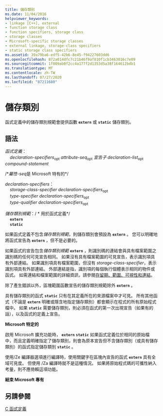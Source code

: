 ```yaml
---
title: 儲存類別
ms.date: 11/04/2016
helpviewer_keywords:
- linkage [C++], external
- function storage class
- function specifiers, storage class
- storage classes
- Microsoft-specific storage classes
- external linkage, storage-class specifiers
- static storage class specifiers
ms.assetid: 39a79ba6-edf5-42b6-8e45-f94227603dd6
ms.openlocfilehash: 872a014dfc7c21b46f9af810f1cb3463016c7e09
ms.sourcegitcommit: 1f009ab0f2cc4a177f2d1353d5a38f164612bdb1
ms.translationtype: MT
ms.contentlocale: zh-TW
ms.lasthandoff: 07/27/2020
ms.locfileid: "87211680"
---
```

# <a name="storage-class"></a>儲存類別

函式定義中的儲存類別規範會提供函數 **`extern`** 或 **`static`** 儲存類別。

## <a name="syntax"></a>語法

*函式定義*：<br/>
&nbsp;&nbsp;&nbsp;&nbsp;*declaration-specifiers*<sub>opt</sub> *attribute-seq*<sub>opt</sub> *宣告子* *declaration-list*<sub>opt</sub> *compound-statement*

/\**屬性-seq*是 Microsoft 特有的\*/

*declaration-specifiers*：<br/>
&nbsp;&nbsp;&nbsp;&nbsp;*storage-class-specifier* *declaration-specifiers*<sub>opt</sub><br/>
&nbsp;&nbsp;&nbsp;&nbsp;*type-specifier* *declaration-specifiers*<sub>opt</sub><br/>
&nbsp;&nbsp;&nbsp;&nbsp;*type-qualifier* *declaration-specifiers*<sub>opt</sub>

*儲存類別規範*：/ \* 用於函式定義\*/<br/>
&nbsp;&nbsp;&nbsp;&nbsp;**`extern`**<br/>
&nbsp;&nbsp;&nbsp;&nbsp;**`static`**

如果函式定義不包含*儲存類別規範*，則儲存類別會預設為 **`extern`** 。 您可以明確地將函式宣告為 **`extern`** ，但不是必要的。

如果函式的宣告包含*儲存類別規範* **`extern`** ，則識別碼的連結會與具有檔案範圍之識別碼的任何可見宣告相同。 如果沒有具有檔案範圍的可見宣告，表示識別項具有外部連結。 如果識別項具有檔案範圍，但沒有 *storage-class-specifier*，表示識別項具有外部連結。 外部連結是指，識別項的每個執行個體表示相同的物件或函式。 如需連結和檔案範圍的詳細資訊，請參閱[存留期、範圍、可視性和連結](../c-language/lifetime-scope-visibility-and-linkage.md)。

除了產生錯誤以外，區塊範圍函數宣告的儲存類別規範除外 **`extern`** 。

具有儲存類別的函式 **`static`** 只有在其定義所在的來源檔案中才可見。 所有其他函式（不論是 **`extern`** 明確或隱含地指定儲存類別）都會顯示在程式的所有原始程式檔中。 如果 **`static`** 需要儲存類別，則必須在函式的第一次出現宣告（如果有的話），以及函式的定義上宣告。

**Microsoft 特定的**

啟用 Microsoft 擴充功能時， **`extern`** **`static`** 如果函式定義位於相同的原始檔中，而且定義明確指定了儲存類別，則會為原本宣告但不含儲存類別（或具有儲存類別）的函式指定儲存類別 **`static`** 。

使用/Ze 編譯器選項進行編譯時，使用關鍵字在區塊內宣告的函式 **`extern`** 具有全域可見度。 但使用 /Za 編譯時就不是這種情況。 如果將原始程式碼的可攜性納入考量，則不應倚賴這項功能。

**結束 Microsoft 專有**

## <a name="see-also"></a>另請參閱

[C 函式定義](../c-language/c-function-definitions.md)

